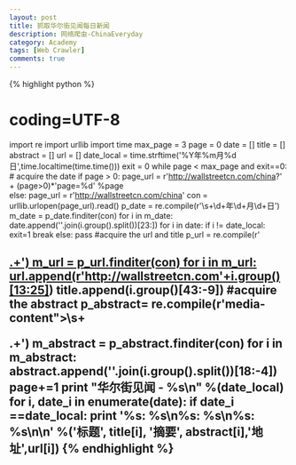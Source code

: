 ```yaml
---
layout: post
title: 抓取华尔街见闻每日新闻
description: 网络爬虫-ChinaEveryday
category: Academy
tags: [Web Crawler]
comments: true
---
```



{% highlight python %}
# coding=UTF-8
import re
import urllib
import time
max_page = 3
page = 0
date = []
title = []
abstract = []
url = []
date_local = time.strftime('%Y年%m月%d日',time.localtime(time.time()))
exit = 0
while page < max_page and exit==0:
    # acquire the date
    if page > 0:
        page_url = r'http://wallstreetcn.com/china?' + (page>0)*'page=%d'  %page    
    else:
        page_url = r'http://wallstreetcn.com/china'
    con = urllib.urlopen(page_url).read()
    p_date  = re.compile(r'<span class="meta-item">\s+\d+年\d+月\d+日')
    m_date = p_date.finditer(con)
    for i in m_date:
        date.append(''.join(i.group().split())[23:])
    for i in date:
        if i != date_local:
            exit=1
            break
        else:
            pass
    #acquire the url and title
    p_url = re.compile(r'<h2><a href="/node/\d+" target="_blank">.+')
    m_url = p_url.finditer(con)
    for i in m_url:
        url.append(r'http://wallstreetcn.com'+i.group()[13:25])
        title.append(i.group()[43:-9])
    #acquire the abstract
    p_abstract= re.compile(r'media-content">\s+<p>.+')
    m_abstract = p_abstract.finditer(con)
    for i in m_abstract:
        abstract.append(''.join(i.group().split())[18:-4])
    page+=1
print "华尔街见闻 - %s\n" %(date_local)
for i, date_i in enumerate(date): 
    if date_i ==date_local:
        print '%s: %s\n%s: %s\n%s: %s\n\n'  %('标题', title[i], '摘要', abstract[i],'地址',url[i])
{% endhighlight %}